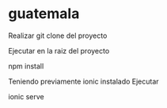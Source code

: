 # guatemala

Realizar git clone del proyecto

Ejecutar en la raiz del proyecto

  npm install

Teniendo previamente ionic instalado Ejecutar 

  ionic serve



